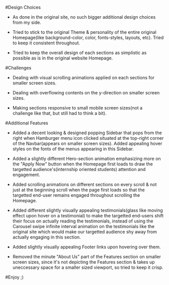 #Design Choices

- As done in the original site, no such bigger additional design choices from my side.

- Tried to stick to the original Theme & personality of the entire original Homepage(like background-color, color, fonts-styles, layouts, etc). Tried to keep it consistent throughout.

- Tried to keep the overall design of each sections as simplistic as possible as is in the original website Homepage.

#Challenges

- Dealing with visual scrolling animations applied on each sections for smaller screen sizes.

- Dealing with overflowing contents on the y-direction on smaller screen sizes.

- Making sections responsive to small mobile screen sizes(not a challenge like that, but still had to think a bit).

#Additional Features

- Added a decent looking & designed popping Sidebar that pops from the right when Hamburger menu icon clicked situated at the top-right corner of the Navbar(appears on smaller screen sizes). Added appealing hover styles on the fonts of the menus appearing in this Sidebar.

- Added a slightly different Hero-section animation emphasizing more on the "Apply Now" button when the Homepage first loads to draw the targetted audience's(internship oriented students) attention and engagement.

- Added scrolling animations on different sections on every scroll & not just at the beginning scroll when the page first loads so that the targetted end-user remains engaged throughout scrolling the Homepage.

- Added different slightly visually appealing testimonials(glass like moving effect upon hover on a testimonial) to make the targetted end-users shift their focus on actually reading the testimonials, instead of using the Carousel swipe infinite interval animation on the testimonials like the original site which would make our targetted audience shy away from actually engaging in this section.

- Added slightly visually appealing Footer links upon hovering over them.

- Removed the minute "About Us" part of the Features section on smaller screen sizes, since it's not depicting the Features section & takes up uneccessary space for a smaller sized viewport, so tried to keep it crisp.

#Enjoy ;)

